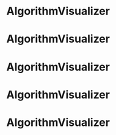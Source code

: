 # AlgorithmVisualizer
# AlgorithmVisualizer
# AlgorithmVisualizer
# AlgorithmVisualizer
# AlgorithmVisualizer
